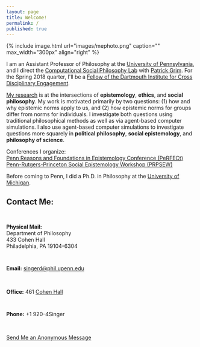 ```yaml
---
layout: page
title: Welcome!
permalink: /
published: true
---
```

<div style="width: 100%;" markdown="1">
{% include image.html url="images/mephoto.png" caption="" max_width="300px" align="right" %}

I am an Assistant Professor of Philosophy at the [University of Pennsylvania](http://philosophy.sas.upenn.edu/), and I direct the [Computational Social Philosophy Lab](/CSPL/) with [Patrick Grim](http://www.pgrim.org/).  For the Spring 2018 quarter, I'll be a [Fellow of the Dartmouth Institute for Cross Disciplinary Engagement](http://ice.dartmouth.edu/fellows-program/daniel-singer).

[My research](http://www.danieljsinger.com/research/) is at the intersections of **epistemology**, **ethics**, and **social philosophy**.  My work is motivated primarily by two questions: (1) how and why epistemic norms apply to us, and (2) how epistemic norms for groups differ from norms for individuals.  I investigate both questions using traditional philosophical methods as well as via agent-based computer simulations.  I also use agent-based computer simulations to investigate questions more squarely in **political philosophy**, **social epistemology**, and **philosophy of science**.

Conferences I organize:  
[Penn Reasons and Foundations in Epistemology Conference (PeRFECt)](http://www.danieljsinger.com/PeRFECt3/)  
[Penn-Rutgers-Princeton Social Epistemology Workshop (PRPSEW)](http://www.danieljsinger.com/PRPSEW/)

Before coming to Penn, I did a Ph.D. in Philosophy at the [University of Michigan](http://www.lsa.umich.edu/philosophy/).
</div>


<a id="contact"></a>
<h2>Contact Me:</h2>

<div class="grid-container outline">
  <div class="row" style="padding-bottom: 1em">
    <div class="col-2" style="padding-top: 1em;">
    <p><b>Physical Mail:</b><br />
      Department of Philosophy<br />
      433 Cohen Hall<br />
      Philadelphia, PA 19104-6304</p>
    </div>
    <div class="col-2" style="padding-top: 1em;">
      <p><b>Email:</b> <a href="mailto:singerd@phil.upenn.edu">singerd@phil.upenn.edu</a></p>
      <br />
      <p><b>Office:</b> 461 <a href="http://www.facilities.upenn.edu/maps/locations/cohen-hall-claudia">Cohen Hall</a></p>
    </div>
    <div class="col-2" style="padding-top: 1em;">
      <p><b>Phone:</b> +1 920-4Singer</p>
      <br />
      <p><a href="http://www.danieljsinger.com/anonmessage/">Send Me an Anonymous Message</a></p>
    </div>
  </div>
</div>
